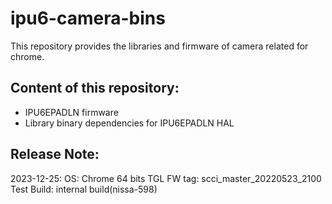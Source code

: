 # ipu6-camera-bins

This repository provides the libraries and firmware of camera related for chrome.

## Content of this repository:
* IPU6EPADLN firmware
* Library binary dependencies for IPU6EPADLN HAL

## Release Note:
2023-12-25:
OS:           Chrome 64 bits
TGL FW tag:   scci_master_20220523_2100
Test Build:   internal build(nissa-598)
